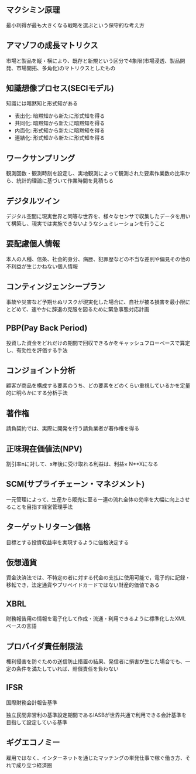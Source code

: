 ## マクシミン原理
最小利得が最も大きくなる戦略を選ぶという保守的な考え方

## アマゾフの成長マトリクス
市場と製品を縦・横により、既存と新規という区分で4象限(市場浸透、製品開発、市場開拓、多角化)のマトリクスとしたもの

## 知識想像プロセス(SECIモデル)
知識には暗黙知と形式知がある

- 表出化: 暗黙知から新たに形式知を得る
- 共同化: 暗黙知から新たに暗黙知を得る
- 内面化: 形式知から新たに暗黙知を得る
- 連結化: 形式知から新たに形式知を得る

## ワークサンプリング
観測回数・観測時刻を設定し、実地観測によって観測された要素作業数の比率から、統計的理論に基づいて作業時間を見積もる

## デジタルツイン
デジタル空間に現実世界と同等な世界を、様々なセンサで収集したデータを用いて構築し、現実では実施できないようなシュミレーションを行うこと

## 要配慮個人情報
本人の人種、信条、社会的身分、病歴、犯罪歴などの不当な差別や偏見その他の不利益が生じかねない個人情報

## コンティンジェンシープラン
事故や災害など予期せぬリスクが現実化した場合に、自社が被る損害を最小限にとどめて、速やかに辞退の克服を図るために緊急事態対応計画

## PBP(Pay Back Period)
投資した資金をどれだけの期間で回収できるかをキャッシュフローベースで算定し、有効性を評価する手法

## コンジョイント分析
顧客が商品を構成する要素のうち、どの要素をどのくらい重視しているかを定量的に明らかにする分析手法

## 著作権
請負契約では、実際に開発を行う請負業者が著作権を得る

## 正味現在価値法(NPV)
割引率nに対して、x年後に受け取れる利益は、利益× N**Xになる

## SCM(サプライチェーン・マネジメント)
一元管理によって、生産から販売に至る一連の流れ全体の効率を大幅に向上させることを目指す経営管理手法

## ターゲットリターン価格
目標とする投資収益率を実現するように価格決定する

## 仮想通貨
資金決済法では、不特定の者に対する代金の支払に使用可能で，電子的に記録・移転でき，法定通貨やプリペイドカードではない財産的価値である

## XBRL
財務報告用の情報を電子化して作成・流通・利用できるように標準化したXMLベースの言語

## プロバイダ責任制限法
権利侵害を防ぐための送信防止措置の結果、発信者に損害が生じた場合でも、一定の条件を満たしていれば、賠償責任を負わない

## IFSR
国際財務会計報告基準

独立民間非営利の基準設定期間であるIASBが世界共通で利用できる会計基準を目指して設定している基準

## ギグエコノミー
雇用ではなく、インターネットを通じたマッチングの単発仕事で稼ぐ働き方、それで成り立つ経済圏



